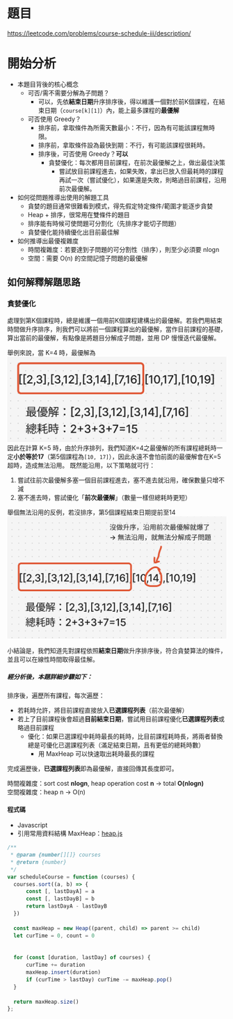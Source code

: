 # 題目
https://leetcode.com/problems/course-schedule-iii/description/

# 開始分析
- 本題目背後的核心概念
  - 可否/需不需要分解為子問題？
    - 可以，先依**結束日期**升序排序後，得以維護一個對於前K個課程，在結束日期（`course[k][1]`）內，能上最多課程的**最優解**
  - 可否使用 Greedy？
    - 排序前，拿取條件為所需天數最小：不行，因為有可能該課程無時限。
    - 排序前，拿取條件設為最快到期：不行，有可能該課程很耗時。
    - 排序後，可否使用 Greedy？**可以**
      - 貪婪優化：每次都用目前課程，在前次最優解之上，做出最佳決策 
        - 嘗試放目前課程進去，如果失敗，拿出已放入但最耗時的課程再試一次（嘗試優化），如果還是失敗，則略過目前課程，沿用前次最優解。
- 如何從問題推導出使用的解題工具
  - 貪婪的題目通常很難看到模式，得先假定特定條件/範圍才能逐步貪婪
  - Heap + 排序，很常用在雙條件的題目
  - 排序能有時候可使問題可分割化（先排序才能切子問題）
  - 貪婪優化能持續優化出目前最佳解
- 如何推導出最優複雜度
  - 時間複雜度：若要達到子問題的可分割性（排序），則至少必須要 nlogn
  - 空間：需要 O(n) 的空間記憶子問題的最優解

## 如何解釋解題思路
### 貪婪優化

處理到第K個課程時，總是維護一個用前K個課程建構出的最優解。若我們用結束時間做升序排序，則我們可以將前一個課程算出的最優解，當作目前課程的基礎，算出當前的最優解，有點像是將題目分解成子問題，並用 DP 慢慢迭代最優解。

舉例來說，當 K=4 時，最優解為
![](./630-1.png)
因此在計算 K=5 時，由於升序排列，我們知道K=4之最優解的所有課程總耗時一定**小於等於17**（第5個課程為`[10, 17]`），因此永遠不會怕前面的最優解會在K=5超時，造成無法沿用。
既然能沿用，以下策略就可行：
1. 嘗試往前次最優解多塞一個目前課程進去，塞不進去就沿用，確保數量只增不減
2. 塞不進去時，嘗試優化「**前次最優解**」（數量一樣但總耗時更短）

舉個無法沿用的反例，若沒排序，第5個課程結束日期提前至14
![](./630-2.png)


小結論是，我們知道先對課程依照**結束日期**做升序排序後，符合貪婪算法的條件，並且可以在線性時間取得最佳解。

##### 經分析後，本題詳細步驟如下：

排序後，遍歷所有課程，每次遍歷：
- 若耗時允許，將目前課程直接放入**已選課程列表**（前次最優解）
- 若上了目前課程後會超過**目前結束日期**，嘗試用目前課程優化**已選課程列表**或略過目前課程
  - 優化：如果已選課程中耗時最長的耗時，比目前課程耗時長，將兩者替換總是可優化已選課程列表（滿足結束日期，且有更低的總耗時數）
    - 用 MaxHeap 可以快速取出耗時最長的課程

完成遍歷後，**已選課程列表**即為最優解，直接回傳其長度即可。


時間複雜度：sort cost **nlogn**, heap operation cost **n** -> total **O(nlogn)**  
空間複雜度：heap n -> O(n)

#### 程式碼
- Javascript
- 引用常用資料結構 MaxHeap：[heap.js](/key-algorithms/heap.js)
```js
/**
 * @param {number[][]} courses
 * @return {number}
 */
var scheduleCourse = function (courses) {
  courses.sort((a, b) => {
      const [, lastDayA] = a
      const [, lastDayB] = b
      return lastDayA - lastDayB
  })

  const maxHeap = new Heap((parent, child) => parent >= child)
  let curTime = 0, count = 0
  

  for (const [duration, lastDay] of courses) {
      curTime += duration
      maxHeap.insert(duration)
      if (curTime > lastDay) curTime -= maxHeap.pop()
  }

  return maxHeap.size()
};
```
